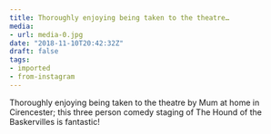 ```yaml
---
title: Thoroughly enjoying being taken to the theatre…
media:
- url: media-0.jpg
date: "2018-11-10T20:42:32Z"
draft: false
tags:
- imported
- from-instagram
---
```

Thoroughly enjoying being taken to the theatre by Mum at home in Cirencester; this three person comedy staging of The Hound of the Baskervilles is fantastic\!
